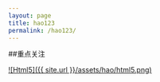 ```yaml
---
layout: page
title: hao123
permalink: /hao123/
---
```


##重点关注

[![Html5]({{ site.url }}/assets/hao/html5.png)](http://www.html5rocks.com/)
